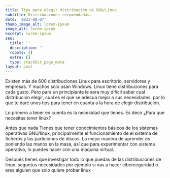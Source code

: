 ```yaml
---
title: Tips para elegir distribución de GNU/Linux
subtitle: Distribuciones recomendadas.
date: '2021-08-07'
thumb_image_alt: lorem-ipsum
image_alt: lorem-ipsum
excerpt: lorem-ipsum
seo:
  title: ''
  description: ''
  robots: []
  extra: []
  type: stackbit_page_meta
layout: post
---
```

Existen más de 600 distribuciones Linux para escritorio, servidores y empresas. Y muchos solo usan Windows. Linux tiene distribuciones para cada gusto. Pero para un principiante le sera muy difícil saber cual distribución elegir, cual es el que se adecua mejor a sus necesidades. por lo que te daré unos tips para tener en cuanta a la hora de elegir distribución.

Lo primero a tener en cuenta es la necesidad que tienes. Es decir ¿Para que necesitas tener linux?

Antes que nada Tienes que tener conocimientos básicos de los sistemas operativas GNU/linux, principalmente el funcionamiento de el sistema de ficheros y las particiones de discos. La mejor manera de aprender es poniendo las manos en la masa, así que para experimentar con sistema operativo, lo puedes hacer con una maquina virtual. 

Después tienes que investigar todo lo que puedas de las distribuciones de linux. seguntus necesidades por ejemplo si vas a hacer ciberceguridad o eres alguien que solo quiere probar linux 
